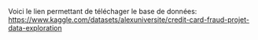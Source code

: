 Voici le lien permettant de téléchager le base de données:
https://www.kaggle.com/datasets/alexuniversite/credit-card-fraud-projet-data-exploration
